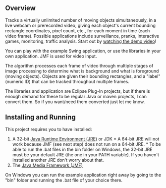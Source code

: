 ## Overview ##
Tracks a virtually unlimited number of moving objects simultaneously, in a live webcam or prerecorded video, giving each object's current bounding rectangle coordinates, pixel count, etc., for each moment in time (each video frame). Possible applications include surveillance, pranks, interactive games, monitoring, traffic analysis. Start out by [watching the demo video](https://www.youtube.com/watch?v=2aFDTZlR7DM)!

You can play with the example Swing application, or use the libraries in your own application. JMF is used for video input.

The algorithm processes each frame of video through multiple stages of image processing to determine what is background and what is foreground (moving objects). Objects are given their bounding rectangles, and a "label" (numeric ID) that can be tracked throughout multiple frames.

The libraries and application are Eclipse Plug-In projects, but if there is enough demand for these to be regular Java or maven projects, I can convert them. So if you want/need them converted just let me know.

## Installing and Running ##
This project requires you to have installed:
  1. A 32-bit [Java Runtime Environment (JRE)](http://www.oracle.com/technetwork/java/javase/downloads/index.html) or JDK
    * A 64-bit JRE will not work because JMF (see next step) does not run on a 64-bit JRE.
    * To be able to run the .bat files in the bin folder on Windows, the 32-bit JRE must be your default JRE (the one in your PATH variable). If you haven't installed another JRE don't worry about that.
  1. The [Java Media Framework (JMF)](http://www.oracle.com/technetwork/java/javasebusiness/downloads/java-archive-downloads-java-client-419417.html#7372-jmf-2.1.1e-oth-JPR)

On Windows you can run the example application right away by going to the "bin" folder and running the .bat file of your choice there.
